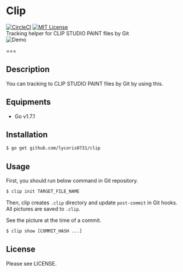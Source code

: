 # Clip
[![CircleCI](https://circleci.com/gh/lycoris0731/clip.svg?style=svg&circle-token=0e33c0cfb7bb1105ff821abbe845483d269145f8)](https://circleci.com/gh/lycoris0731/clip)
[![MIT License](http://img.shields.io/badge/license-MIT-blue.svg?style=flat)](LICENSE)  
Tracking helper for CLIP STUDIO PAINT files by Git  
![Demo](./res/out.gif)  

===

## Description  
You can tracking to CLIP STUDIO PAINT files by Git by using this.  

## Equipments
- Go v1.7.1

## Installation
``` sh
$ go get github.com/lycoris0731/clip
```

## Usage
First, you should run below command in Git repository.
``` sh
$ clip init TARGET_FILE_NAME
```
Then, clip creates `.clip` directory and update `post-commit` in Git hooks.  
All pictures are saved to `.clip`.  
  
See the picture at the time of a commit.
``` sh
$ clip show [COMMIT_HASH ...]
```

## License
Please see LICENSE.
